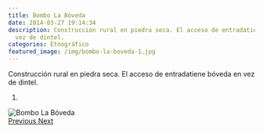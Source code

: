 ```yaml
---
title: Bombo La Bóveda
date: 2014-03-27 19:14:34
description: Construcción rural en piedra seca. El acceso de entradatiene bóveda en
  vez de dintel.
categories: Etnográfico
featured_image: /img/bombo-la-boveda-1.jpg
---
```



Construcción rural en piedra seca. El acceso de entradatiene bóveda en vez de dintel.

<div id="myCarousel" class="carousel slide" df-ride="carousel">
  <!-- Indicators -->
  <ol class="carousel-indicators">
    <li df-target="#myCarousel" df-slide-to="0" class="active"></li>
  </ol>
  <!-- Wrapper for slides -->
  <div class="carousel-inner" role="listbox">
    <div class="item active">
      <img src="/img/bombo-la-boveda-1.jpg" alt="Bombo La Bóveda">
    </div>
  <!-- Left and right controls -->
  <a class="left carousel-control" href="#myCarousel" role="button" df-slide="prev">
    <span class="glyphicon glyphicon-chevron-left" aria-hidden="true"></span>
    <span class="sr-only">Previous</span>
  </a>
  <a class="right carousel-control" href="#myCarousel" role="button" df-slide="next">
    <span class="glyphicon glyphicon-chevron-right" aria-hidden="true"></span>
    <span class="sr-only">Next</span>
  </a>
</div>
